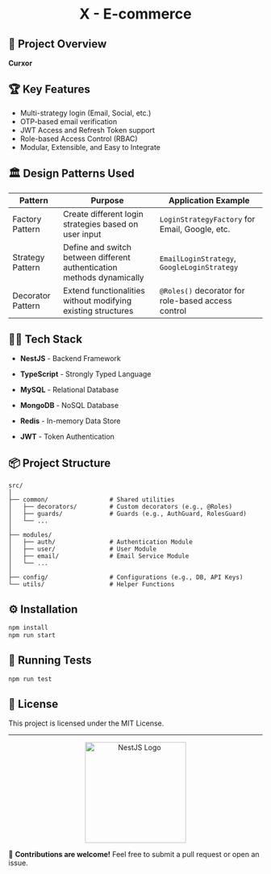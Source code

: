 <h1 align="center">X - E-commerce</h1>

## 🚀 Project Overview

**Curxor**

## 🏆 Key Features

- Multi-strategy login (Email, Social, etc.)
- OTP-based email verification
- JWT Access and Refresh Token support
- Role-based Access Control (RBAC)
- Modular, Extensible, and Easy to Integrate

## 🏛️ Design Patterns Used

| Pattern           | Purpose                                                                | Application Example                                |
| ----------------- | ---------------------------------------------------------------------- | -------------------------------------------------- |
| Factory Pattern   | Create different login strategies based on user input                  | `LoginStrategyFactory` for Email, Google, etc.     |
| Strategy Pattern  | Define and switch between different authentication methods dynamically | `EmailLoginStrategy`, `GoogleLoginStrategy`        |
| Decorator Pattern | Extend functionalities without modifying existing structures           | `@Roles()` decorator for role-based access control |

## 🧑‍💻 Tech Stack

- **NestJS** - Backend Framework
- **TypeScript** - Strongly Typed Language
- **MySQL** - Relational Database
- **MongoDB** - NoSQL Database

- **Redis** - In-memory Data Store
- **JWT** - Token Authentication

## 📦 Project Structure

```
src/
│
├── common/                 # Shared utilities
│   ├── decorators/         # Custom decorators (e.g., @Roles)
│   ├── guards/             # Guards (e.g., AuthGuard, RolesGuard)
│   └── ...
│
├── modules/
│   ├── auth/               # Authentication Module
│   ├── user/               # User Module
│   ├── email/              # Email Service Module
│   └── ...
│
├── config/                 # Configurations (e.g., DB, API Keys)
└── utils/                  # Helper Functions
```

## ⚙️ Installation

```bash
npm install
npm run start
```

## 🧪 Running Tests

```bash
npm run test
```

## 📄 License

This project is licensed under the MIT License.

---

<p align="center">
  <img src="https://upload.wikimedia.org/wikipedia/commons/a/a7/NestJS.svg" alt="NestJS Logo" width="200" />
</p>

🌟 **Contributions are welcome!** Feel free to submit a pull request or open an issue.
